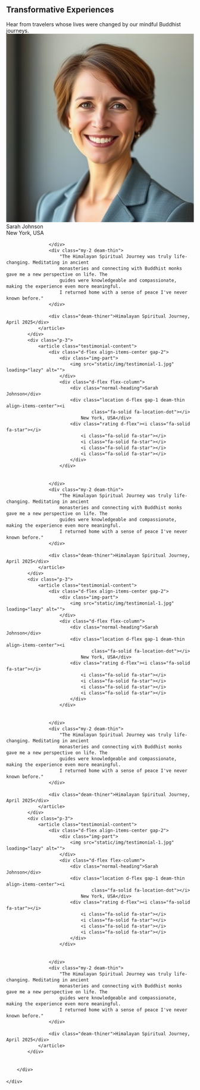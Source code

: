 <!-- Testiomonial -->
<section class="testimonial mt-5">
    <div class="container">
        <h2 class="heading-items text-center">Transformative Experiences</h2>
        <div class="text-center deam">
            Hear from travelers whose lives were changed by our mindful Buddhist journeys.
        </div>
        <div class="testimonial_part owl-carousel mt-3">
            <div class="p-3">
                <article class="testimonial-content">
                    <div class="d-flex align-items-center gap-2">
                        <div class="img-part">
                            <img src="static/img/testimonial-1.jpg" loading="lazy" alt="">
                        </div>
                        <div class="d-flex flex-column">
                            <div class="normal-heading">Sarah Johnson</div>
                            <div class="location d-flex gap-1 deam-thin align-items-center"><i
                                    class="fa-solid fa-location-dot"></i>
                                New York, USA</div>
                            <div class="rating d-flex"><i class="fa-solid fa-star"></i>
                                <i class="fa-solid fa-star"></i>
                                <i class="fa-solid fa-star"></i>
                                <i class="fa-solid fa-star"></i>
                                <i class="fa-solid fa-star"></i>
                            </div>
                        </div>


                    </div>
                    <div class="my-2 deam-thin">
                        "The Himalayan Spiritual Journey was truly life-changing. Meditating in ancient
                        monasteries and connecting with Buddhist monks gave me a new perspective on life. The
                        guides were knowledgeable and compassionate, making the experience even more meaningful.
                        I returned home with a sense of peace I've never known before."
                    </div>

                    <div class="deam-thiner">Himalayan Spiritual Journey, April 2025</div>
                </article>
            </div>
            <div class="p-3">
                <article class="testimonial-content">
                    <div class="d-flex align-items-center gap-2">
                        <div class="img-part">
                            <img src="static/img/testimonial-1.jpg" loading="lazy" alt="">
                        </div>
                        <div class="d-flex flex-column">
                            <div class="normal-heading">Sarah Johnson</div>
                            <div class="location d-flex gap-1 deam-thin align-items-center"><i
                                    class="fa-solid fa-location-dot"></i>
                                New York, USA</div>
                            <div class="rating d-flex"><i class="fa-solid fa-star"></i>
                                <i class="fa-solid fa-star"></i>
                                <i class="fa-solid fa-star"></i>
                                <i class="fa-solid fa-star"></i>
                                <i class="fa-solid fa-star"></i>
                            </div>
                        </div>


                    </div>
                    <div class="my-2 deam-thin">
                        "The Himalayan Spiritual Journey was truly life-changing. Meditating in ancient
                        monasteries and connecting with Buddhist monks gave me a new perspective on life. The
                        guides were knowledgeable and compassionate, making the experience even more meaningful.
                        I returned home with a sense of peace I've never known before."
                    </div>

                    <div class="deam-thiner">Himalayan Spiritual Journey, April 2025</div>
                </article>
            </div>
            <div class="p-3">
                <article class="testimonial-content">
                    <div class="d-flex align-items-center gap-2">
                        <div class="img-part">
                            <img src="static/img/testimonial-1.jpg" loading="lazy" alt="">
                        </div>
                        <div class="d-flex flex-column">
                            <div class="normal-heading">Sarah Johnson</div>
                            <div class="location d-flex gap-1 deam-thin align-items-center"><i
                                    class="fa-solid fa-location-dot"></i>
                                New York, USA</div>
                            <div class="rating d-flex"><i class="fa-solid fa-star"></i>
                                <i class="fa-solid fa-star"></i>
                                <i class="fa-solid fa-star"></i>
                                <i class="fa-solid fa-star"></i>
                                <i class="fa-solid fa-star"></i>
                            </div>
                        </div>


                    </div>
                    <div class="my-2 deam-thin">
                        "The Himalayan Spiritual Journey was truly life-changing. Meditating in ancient
                        monasteries and connecting with Buddhist monks gave me a new perspective on life. The
                        guides were knowledgeable and compassionate, making the experience even more meaningful.
                        I returned home with a sense of peace I've never known before."
                    </div>

                    <div class="deam-thiner">Himalayan Spiritual Journey, April 2025</div>
                </article>
            </div>
            <div class="p-3">
                <article class="testimonial-content">
                    <div class="d-flex align-items-center gap-2">
                        <div class="img-part">
                            <img src="static/img/testimonial-1.jpg" loading="lazy" alt="">
                        </div>
                        <div class="d-flex flex-column">
                            <div class="normal-heading">Sarah Johnson</div>
                            <div class="location d-flex gap-1 deam-thin align-items-center"><i
                                    class="fa-solid fa-location-dot"></i>
                                New York, USA</div>
                            <div class="rating d-flex"><i class="fa-solid fa-star"></i>
                                <i class="fa-solid fa-star"></i>
                                <i class="fa-solid fa-star"></i>
                                <i class="fa-solid fa-star"></i>
                                <i class="fa-solid fa-star"></i>
                            </div>
                        </div>


                    </div>
                    <div class="my-2 deam-thin">
                        "The Himalayan Spiritual Journey was truly life-changing. Meditating in ancient
                        monasteries and connecting with Buddhist monks gave me a new perspective on life. The
                        guides were knowledgeable and compassionate, making the experience even more meaningful.
                        I returned home with a sense of peace I've never known before."
                    </div>

                    <div class="deam-thiner">Himalayan Spiritual Journey, April 2025</div>
                </article>
            </div>


        </div>

    </div>
</section>